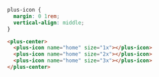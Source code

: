 ```css [style]
plus-icon {
  margin: 0 1rem;
  vertical-align: middle;
}
```

```html [template]
<plus-center>
  <plus-icon name="home" size="1x"></plus-icon>
  <plus-icon name="home" size="2x"></plus-icon>
  <plus-icon name="home" size="3x"></plus-icon>
</plus-center>
```
